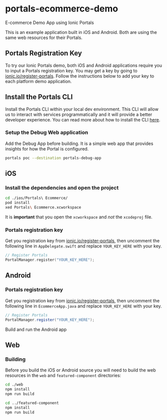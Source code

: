 # portals-ecommerce-demo

E-commerce Demo App using Ionic Portals

This is an example application built in iOS and Android. Both are using the same web resources for their Portals.

## Portals Registration Key

To try our Ionic Portals demo, both iOS and Android applications require you to input a Portals registration key. You may get a key by going to [ionic.io/register-portals](https://ionic.io/register-portals). Follow the instructions below to add your key to each platform demo application.

## Install the Portals CLI

Install the Portals CLI within your local dev environment. This CLI will allow us to interact with services programmatically and it will provide a better developer experience. You can read more about how to install the CLI [here](ionic.io/docs/portals/cli/overview).

### Setup the Debug Web application

Add the Debug App before building. It is a simple web app that provides insights for how the Portal is configured.

```sh
portals poc --destination portals-debug-app
```

## iOS

### Install the dependencies and open the project

```bash
cd ./ios/Portals\ Ecommerce/
pod install
xed Portals\ Ecommerce.xcworkspace
```

It is **important** that you open the `xcworkspace` and _not_ the `xcodeproj` file.

### Portals registration key

Get you registration key from [ionic.io/register-portals](https://ionic.io/register-portals), then uncomment the following line in `AppDelegate.swift` and replace `YOUR_KEY_HERE` with your key.

```Swift
// Register Portals
PortalManager.register("YOUR_KEY_HERE");
```

## Android

### Portals registration key

Get you registration key from [ionic.io/register-portals](https://ionic.io/register-portals), then uncomment the following line in `EcommerceApp.java` and replace `YOUR_KEY_HERE` with your key.

```Java
// Register Portals
PortalManager.register("YOUR_KEY_HERE");
```

Build and run the Android app

## Web

### Building

Before you build the iOS or Android source you will need to build the web resources in the `web` and `featured-component` directories:

```bash
cd ./web
npm install
npm run build

cd ../featured-component
npm install
npm run build
```
